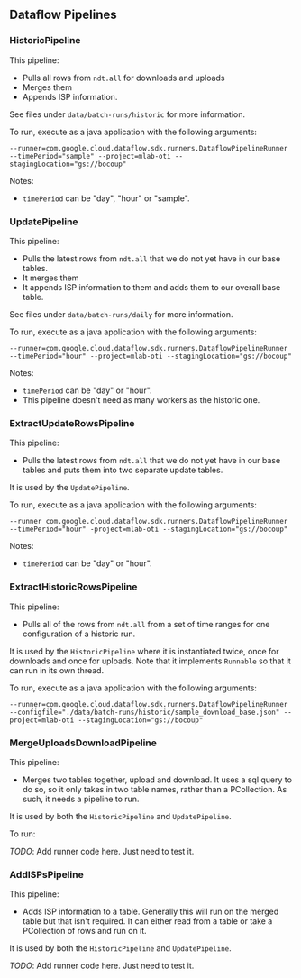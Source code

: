 ## Dataflow Pipelines

### HistoricPipeline

This pipeline:

* Pulls all rows from `ndt.all` for downloads and uploads
* Merges them
* Appends ISP information.

See files under `data/batch-runs/historic` for more information.

To run, execute as a java application with the following arguments:

`--runner=com.google.cloud.dataflow.sdk.runners.DataflowPipelineRunner --timePeriod="sample" --project=mlab-oti --stagingLocation="gs://bocoup"`

Notes:
* `timePeriod` can be "day", "hour" or "sample".

### UpdatePipeline

This pipeline:

* Pulls the latest rows from `ndt.all` that we do not yet have in our base tables.
* It merges them
* It appends ISP information to them and adds them to our overall base table.

See files under `data/batch-runs/daily` for more information.

To run, execute as a java application with the following arguments:

`--runner=com.google.cloud.dataflow.sdk.runners.DataflowPipelineRunner --timePeriod="hour" --project=mlab-oti --stagingLocation="gs://bocoup"`

Notes:
* `timePeriod` can be "day" or "hour".
* This pipeline doesn't need as many workers as the historic one.

### ExtractUpdateRowsPipeline

This pipeline:

* Pulls the latest rows from `ndt.all` that we do not yet have in our base tables
and puts them into two separate update tables.

It is used by the `UpdatePipeline`.

To run, execute as a java application with the following arguments:

`--runner com.google.cloud.dataflow.sdk.runners.DataflowPipelineRunner --timePeriod="hour" -project=mlab-oti --stagingLocation="gs://bocoup"`

Notes:
* `timePeriod` can be "day" or "hour".

### ExtractHistoricRowsPipeline

This pipeline:

* Pulls all of the rows from `ndt.all` from a set of time ranges for one
configuration of a historic run.

It is used by the `HistoricPipeline` where it is instantiated twice, once for
downloads and once for uploads. Note that it implements `Runnable` so that it
can run in its own thread.

To run, execute as a java application with the following arguments:

`--runner=com.google.cloud.dataflow.sdk.runners.DataflowPipelineRunner --configfile="./data/batch-runs/historic/sample_download_base.json" --project=mlab-oti --stagingLocation="gs://bocoup"`

### MergeUploadsDownloadPipeline

This pipeline:

* Merges two tables together, upload and download. It uses a sql query to do so,
so it only takes in two table names, rather than a PCollection. As such, it needs
a pipeline to run.

It is used by both the `HistoricPipeline` and `UpdatePipeline`.

To run:

*TODO*: Add runner code here. Just need to test it.

### AddISPsPipeline

This pipeline:

* Adds ISP information to a table. Generally this will run on the merged table
but that isn't required. It can either read from a table or take a PCollection
of rows and run on it.

It is used by both the `HistoricPipeline` and `UpdatePipeline`.

*TODO*: Add runner code here. Just need to test it.
